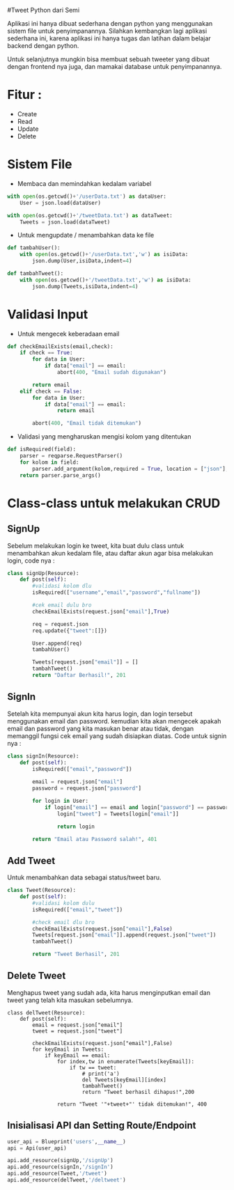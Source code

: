 #Tweet Python dari Semi

Aplikasi ini hanya dibuat sederhana dengan python yang menggunakan sistem file untuk penyimpanannya. Silahkan kembangkan lagi aplikasi sederhana ini, karena aplikasi ini hanya tugas dan latihan dalam belajar backend dengan python.

Untuk selanjutnya mungkin bisa membuat sebuah tweeter yang dibuat dengan frontend nya juga, dan mamakai database untuk penyimpanannya.

# Fitur :
* Create
* Read
* Update
* Delete

# Sistem File
* Membaca dan memindahkan kedalam variabel
```python
with open(os.getcwd()+'/userData.txt') as dataUser:
    User = json.load(dataUser)

with open(os.getcwd()+'/tweetData.txt') as dataTweet:
    Tweets = json.load(dataTweet)
```

* Untuk mengupdate / menambahkan data ke file
```python
def tambahUser():
    with open(os.getcwd()+'/userData.txt','w') as isiData:
        json.dump(User,isiData,indent=4)

def tambahTweet():
    with open(os.getcwd()+'/tweetData.txt','w') as isiData:
        json.dump(Tweets,isiData,indent=4)
```

# Validasi Input

* Untuk mengecek keberadaan email
```python
def checkEmailExists(email,check):
    if check == True:
        for data in User:
            if data["email"] == email:
                abort(400, "Email sudah digunakan")

        return email
    elif check == False:
        for data in User:
            if data["email"] == email:
                return email

        abort(400, "Email tidak ditemukan")
```

* Validasi yang mengharuskan mengisi kolom yang ditentukan
```python
def isRequired(field):
    parser = reqparse.RequestParser()
    for kolom in field:
        parser.add_argument(kolom,required = True, location = ["json"], help = "Kolom "+kolom+" tidak ditemukan")
    return parser.parse_args()
```
# Class-class untuk melakukan CRUD
## SignUp
Sebelum melakukan login ke tweet, kita buat dulu class untuk menambahkan akun kedalam file, atau daftar akun agar bisa melakukan login, code nya :
```python
class signUp(Resource):
    def post(self):
        #validasi kolom dlu
        isRequired(["username","email","password","fullname"])

        #cek email dulu bro
        checkEmailExists(request.json["email"],True)

        req = request.json
        req.update({"tweet":[]})

        User.append(req)
        tambahUser()

        Tweets[request.json["email"]] = []
        tambahTweet()
        return "Daftar Berhasil!", 201    
```

## SignIn
Setelah kita mempunyai akun kita harus login, dan login tersebut menggunakan email dan password. kemudian kita akan mengecek apakah email dan password yang kita masukan benar atau tidak, dengan memanggil fungsi cek email yang sudah disiapkan diatas. Code untuk signin nya :
```python
class signIn(Resource):
    def post(self):
        isRequired(["email","password"])
        
        email = request.json["email"]
        password = request.json["password"]

        for login in User:
            if login["email"] == email and login["password"] == password:
                login["tweet"] = Tweets[login["email"]]

                return login

        return "Email atau Password salah!", 401
```

## Add Tweet
Untuk menambahkan data sebagai status/tweet baru.
```python
class Tweet(Resource):
    def post(self):
        #validasi kolom dulu
        isRequired(["email","tweet"])

        #check email dlu bro
        checkEmailExists(request.json["email"],False)
        Tweets[request.json["email"]].append(request.json["tweet"])
        tambahTweet()

        return "Tweet Berhasil", 201
```

## Delete Tweet
Menghapus tweet yang sudah ada, kita harus menginputkan email dan tweet yang telah kita masukan sebelumnya.

```ptyhon
class delTweet(Resource):
    def post(self):
        email = request.json["email"]
        tweet = request.json["tweet"]

        checkEmailExists(request.json["email"],False)
        for keyEmail in Tweets:
            if keyEmail == email:
                for index,tw in enumerate(Tweets[keyEmail]):
                    if tw == tweet:
                        # print('a')
                        del Tweets[keyEmail][index]
                        tambahTweet()
                        return "Tweet berhasil dihapus!",200
                
                return "Tweet '"+tweet+"' tidak ditemukan!", 400
```

## Inisialisasi API dan Setting Route/Endpoint

```python
user_api = Blueprint('users',__name__)
api = Api(user_api)

api.add_resource(signUp,'/signUp')
api.add_resource(signIn,'/signIn')
api.add_resource(Tweet,'/tweet')
api.add_resource(delTweet,'/deltweet')
```